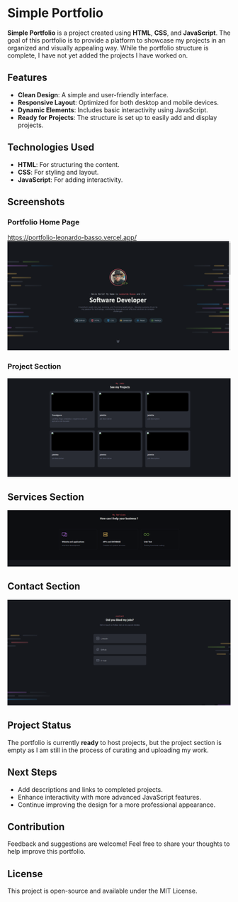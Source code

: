 # Simple Portfolio

**Simple Portfolio** is a project created using **HTML**, **CSS**, and **JavaScript**. The goal of this portfolio is to provide a platform to showcase my projects in an organized and visually appealing way. While the portfolio structure is complete, I have not yet added the projects I have worked on.

## Features
- **Clean Design**: A simple and user-friendly interface.
- **Responsive Layout**: Optimized for both desktop and mobile devices.
- **Dynamic Elements**: Includes basic interactivity using JavaScript.
- **Ready for Projects**: The structure is set up to easily add and display projects.

## Technologies Used
- **HTML**: For structuring the content.
- **CSS**: For styling and layout.
- **JavaScript**: For adding interactivity.

## Screenshots

### Portfolio Home Page
https://portfolio-leonardo-basso.vercel.app/
![Portfolio Home Page](screenshots/page-1.png)

### Project Section
![Project Section](screenshots/page-2.png)

## Services Section
![Services Section](screenshots/page-3.png)

## Contact Section
![Contact Section](screenshots/page-4.png)



## Project Status
The portfolio is currently **ready** to host projects, but the project section is empty as I am still in the process of curating and uploading my work.

## Next Steps
- Add descriptions and links to completed projects.
- Enhance interactivity with more advanced JavaScript features.
- Continue improving the design for a more professional appearance.

## Contribution
Feedback and suggestions are welcome! Feel free to share your thoughts to help improve this portfolio.

## License
This project is open-source and available under the MIT License.

